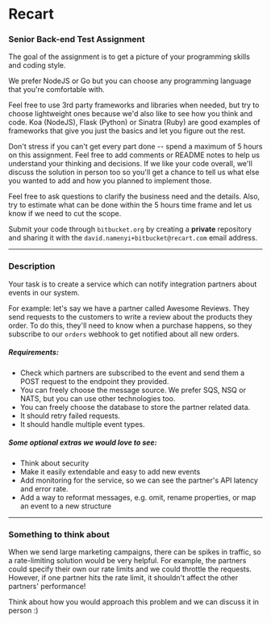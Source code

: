 # Recart

### Senior Back-end Test Assignment

The goal of the assignment is to get a picture of your programming skills and coding style.

We prefer NodeJS or Go but you can choose any programming language that you're comfortable with.

Feel free to use 3rd party frameworks and libraries when needed, but try to choose lightweight ones because we'd also like to see how you think and code. Koa (NodeJS), Flask (Python) or Sinatra (Ruby) are good examples of frameworks that give you just the basics and let you figure out the rest.

Don't stress if you can't get every part done -- spend a maximum of 5 hours on this assignment. Feel free to add comments or README notes to help us understand your thinking and decisions. If we like your code overall, we'll discuss the solution in person too so you'll get a chance to tell us what else you wanted to add and how you planned to implement those.

Feel free to ask questions to clarify the business need and the details. Also, try to estimate what can be done within the 5 hours time frame and let us know if we need to cut the scope.

Submit your code through `bitbucket.org` by creating a **private** repository and sharing it with the `david.namenyi+bitbucket@recart.com` email address.

---

### Description

Your task is to create a service which can notify integration partners about events in our system.

For example: let's say we have a partner called Awesome Reviews. They send requests to the customers to write a review about the products they order. To do this, they'll need to know when a purchase happens, so they subscribe to our `orders` webhook to get notified about all new orders.

##### Requirements:

* Check which partners are subscribed to the event and send them a POST request to the endpoint they provided.
* You can freely choose the message source. We prefer SQS, NSQ or NATS, but you can use other technologies too.
* You can freely choose the database to store the partner related data.
* It should retry failed requests.
* It should handle multiple event types.

##### Some optional extras we would love to see: 

* Think about security
* Make it easily extendable and easy to add new events
* Add monitoring for the service, so we can see the partner's API latency and error rate.
* Add a way to reformat messages, e.g. omit, rename properties, or map an event to a new structure

---

### Something to think about

When we send large marketing campaigns, there can be spikes in traffic, so a rate-limiting solution would be very helpful. For example, the partners could specify their own our rate limits and we could throttle the requests. However, if one partner hits the rate limit, it shouldn't affect the other partners' performance!

Think about how you would approach this problem and we can discuss it in person :) 
